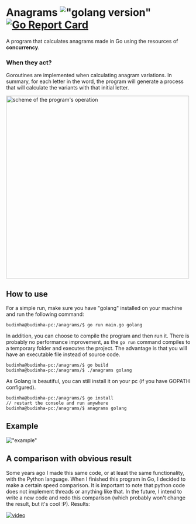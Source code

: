 # Anagrams !["golang version"](https://img.shields.io/badge/golang-v1.15.6-green) [![Go Report Card](https://goreportcard.com/badge/github.com/joaovicdsantos/anagrams)](https://goreportcard.com/report/github.com/joaovicdsantos/anagrams)

A program that calculates anagrams made in Go using the resources of **concurrency**.

### When they act?

Goroutines are implemented when calculating anagram variations. In summary, for each letter in the word, the program will generate a process that will calculate the variants with that initial letter.

<img src="https://i.ibb.co/SrbvqXd/anagrams-func.png" alt="scheme of the program's operation" width="500"/>

## How to use

For a simple run, make sure you have "golang" installed on your machine and run the following command:
```console
budinha@budinha-pc:/anagrams/$ go run main.go golang
```
In addition, you can choose to compile the program and then run it. There is probably no performance improvement, as the `go run` command compiles to a temporary folder and executes the project. The advantage is that you will have an executable file instead of source code.
```console
budinha@budinha-pc:/anagrams/$ go build
budinha@budinha-pc:/anagrams/$ ./anagrams golang
```
As Golang is beautiful, you can still install it on your pc (if you have GOPATH configured).
```console
budinha@budinha-pc:/anagrams/$ go install
// restart the console and run anywhere
budinha@budinha-pc:/anagrams/$ anagrams golang
```

## Example
!["example"](https://media.giphy.com/media/mV8yyjfJ7viSrCPwg1/giphy.gif)

## A comparison with obvious result

Some years ago I made this same code, or at least the same functionality, with the Python language. When I finished this program in Go, I decided to make a certain speed comparison. It is important to note that python code does not implement threads or anything like that. In the future, I intend to write a new code and redo this comparison (which probably won't change the result, but it's cool :P). Results: 

[![video](https://img.youtube.com/vi/DO3WUEi7AIM/0.jpg)](https://www.youtube.com/watch?v=DO3WUEi7AIM)
